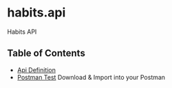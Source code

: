 # habits.api
Habits API 

## Table of Contents
* [Api Definition](doc/api_definition.md)
* [Postman Test](doc/Habits.postman_collection) Download & Import into your Postman
